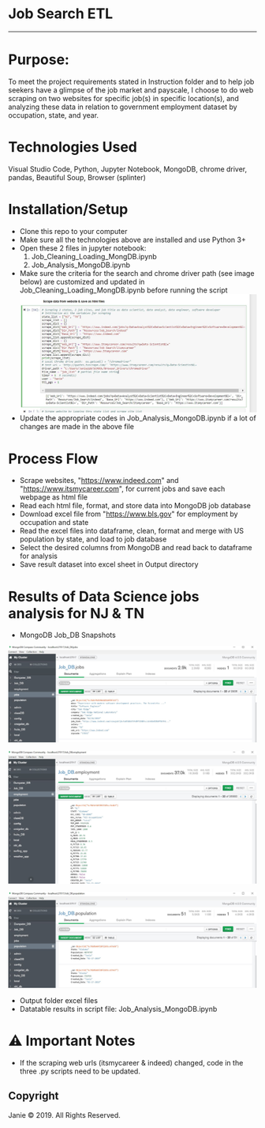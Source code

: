 # Job Search ETL                                                                 
-----
# Purpose:
To meet the project requirements stated in Instruction folder and to help job seekers have a glimpse of the job market and payscale, I choose to do web scraping on two websites for specific job(s) in specific location(s), and analyzing these data in relation to government employment dataset by occupation, state, and year. 
 
# Technologies Used
Visual Studio Code, Python, Jupyter Notebook, MongoDB, chrome driver, pandas, Beautiful Soup, Browser (splinter) 

# Installation/Setup
* Clone this repo to your computer
* Make sure all the technologies above are installed and use Python 3+ 
* Open these 2 files in jupyter notebook:
  1) Job_Cleaning_Loading_MongDB.ipynb
  2) Job_Analysis_MongoDB.ipynb
* Make sure the criteria for the search and chrome driver path (see image below) are customized and updated in Job_Cleaning_Loading_MongDB.ipynb before running the script
![Setup.JPG](Images/Setup.JPG)
* Update the appropriate codes in Job_Analysis_MongoDB.ipynb if a lot of changes are made in the above file

# Process Flow
* Scrape websites, "https://www.indeed.com" and "https://www.itsmycareer.com", for current jobs and save each webpage as html file
* Read each html file, format, and store data into MongoDB job database
* Download excel file from "https://www.bls.gov" for employment by occupation and state
* Read the excel files into dataframe, clean, format and merge with US population by state, and load to job database
* Select the desired columns from MongoDB and read back to dataframe for analysis
* Save result dataset into excel sheet in Output directory

# Results of Data Science jobs analysis for NJ & TN  
* MongoDB Job_DB Snapshots

![Jobs.JPG](Images/Jobs.JPG)

![Employment.JPG](Images/Employment.JPG)

![Population.JPG](Images/Population.JPG)

* Output folder excel files
* Datatable results in script file: Job_Analysis_MongoDB.ipynb

# :warning: Important Notes
* If the scraping web urls (itsmycareer & indeed) changed, code in the three .py scripts need to be updated.


## Copyright
Janie ©️ 2019. All Rights Reserved.



